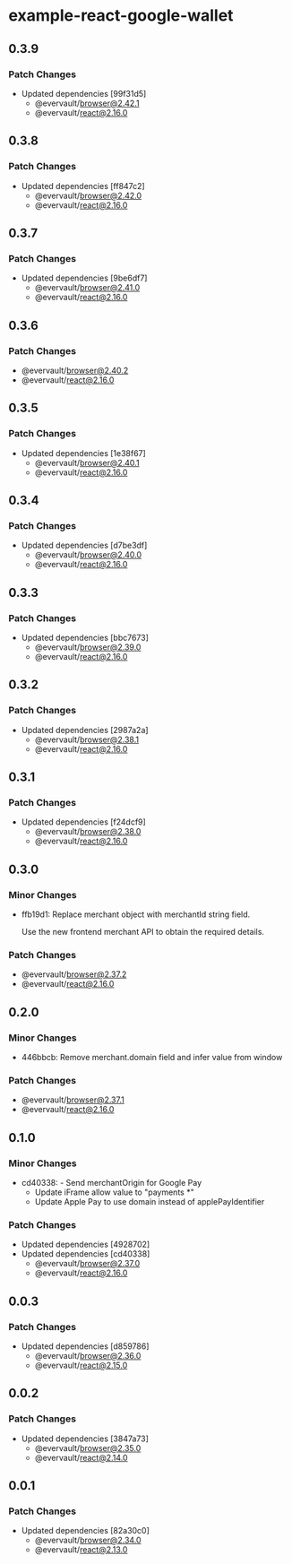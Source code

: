 # example-react-google-wallet

## 0.3.9

### Patch Changes

- Updated dependencies [99f31d5]
  - @evervault/browser@2.42.1
  - @evervault/react@2.16.0

## 0.3.8

### Patch Changes

- Updated dependencies [ff847c2]
  - @evervault/browser@2.42.0
  - @evervault/react@2.16.0

## 0.3.7

### Patch Changes

- Updated dependencies [9be6df7]
  - @evervault/browser@2.41.0
  - @evervault/react@2.16.0

## 0.3.6

### Patch Changes

- @evervault/browser@2.40.2
- @evervault/react@2.16.0

## 0.3.5

### Patch Changes

- Updated dependencies [1e38f67]
  - @evervault/browser@2.40.1
  - @evervault/react@2.16.0

## 0.3.4

### Patch Changes

- Updated dependencies [d7be3df]
  - @evervault/browser@2.40.0
  - @evervault/react@2.16.0

## 0.3.3

### Patch Changes

- Updated dependencies [bbc7673]
  - @evervault/browser@2.39.0
  - @evervault/react@2.16.0

## 0.3.2

### Patch Changes

- Updated dependencies [2987a2a]
  - @evervault/browser@2.38.1
  - @evervault/react@2.16.0

## 0.3.1

### Patch Changes

- Updated dependencies [f24dcf9]
  - @evervault/browser@2.38.0
  - @evervault/react@2.16.0

## 0.3.0

### Minor Changes

- ffb19d1: Replace merchant object with merchantId string field.

  Use the new frontend merchant API to obtain the required details.

### Patch Changes

- @evervault/browser@2.37.2
- @evervault/react@2.16.0

## 0.2.0

### Minor Changes

- 446bbcb: Remove merchant.domain field and infer value from window

### Patch Changes

- @evervault/browser@2.37.1
- @evervault/react@2.16.0

## 0.1.0

### Minor Changes

- cd40338: - Send merchantOrigin for Google Pay
  - Update iFrame allow value to "payments \*"
  - Update Apple Pay to use domain instead of applePayIdentifier

### Patch Changes

- Updated dependencies [4928702]
- Updated dependencies [cd40338]
  - @evervault/browser@2.37.0
  - @evervault/react@2.16.0

## 0.0.3

### Patch Changes

- Updated dependencies [d859786]
  - @evervault/browser@2.36.0
  - @evervault/react@2.15.0

## 0.0.2

### Patch Changes

- Updated dependencies [3847a73]
  - @evervault/browser@2.35.0
  - @evervault/react@2.14.0

## 0.0.1

### Patch Changes

- Updated dependencies [82a30c0]
  - @evervault/browser@2.34.0
  - @evervault/react@2.13.0
